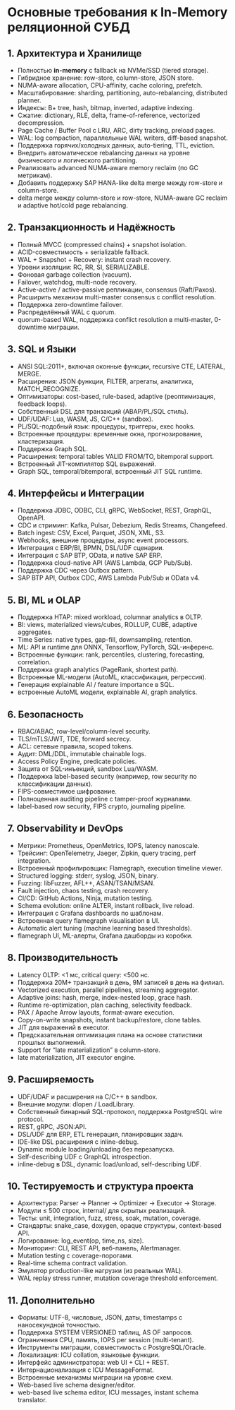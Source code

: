 # Основные требования к In-Memory реляционной СУБД

## 1. Архитектура и Хранилище

* Полностью **in-memory** с fallback на NVMe/SSD (tiered storage).
* Гибридное хранение: row-store, column-store, JSON store.
* NUMA-aware allocation, CPU-affinity, cache coloring, prefetch.
* Масштабирование: sharding, partitioning, auto-rebalancing, distributed planner.
* Индексы: B+ tree, hash, bitmap, inverted, adaptive indexing.
* Сжатие: dictionary, RLE, delta, frame-of-reference, vectorized decompression.
* Page Cache / Buffer Pool с LRU, ARC, dirty tracking, preload pages.
* WAL: log compaction, параллельные WAL writers, diff-based snapshot.
* Поддержка горячих/холодных данных, auto-tiering, TTL, eviction.
* Внедрить автоматическое rebalancing данных на уровне физического и логического partitioning.
* Реализовать advanced NUMA-aware memory reclaim (по GC метрикам).
* Добавить поддержку SAP HANA-like delta merge между row-store и column-store.
* delta merge между column-store и row-store, NUMA-aware GC reclaim и adaptive hot/cold page rebalancing.

## 2. Транзакционность и Надёжность

* Полный MVCC (compressed chains) + snapshot isolation.
* ACID-совместимость + serializable fallback.
* WAL + Snapshot + Recovery: instant crash recovery.
* Уровни изоляции: RC, RR, SI, SERIALIZABLE.
* Фоновая garbage collection (vacuum).
* Failover, watchdog, multi-node recovery.
* Active-active / active-passive репликации, consensus (Raft/Paxos).
* Расширить механизм multi-master consensus с conflict resolution.
* Поддержка zero-downtime failover.
* Распределённый WAL с quorum.
* quorum-based WAL, поддержка conflict resolution в multi-master, 0-downtime миграции.

## 3. SQL и Языки

* ANSI SQL:2011+, включая оконные функции, recursive CTE, LATERAL, MERGE.
* Расширения: JSON функции, FILTER, агрегаты, аналитика, MATCH\_RECOGNIZE.
* Оптимизаторы: cost-based, rule-based, adaptive (реоптимизация, feedback loops).
* Собственный DSL для транзакций (ABAP/PL/SQL стиль).
* UDF/UDAF: Lua, WASM, JS, C/C++ (sandbox).
* PL/SQL-подобный язык: процедуры, триггеры, exec hooks.
* Встроенные процедуры: временные окна, прогнозирование, кластеризация.
* Поддержка Graph SQL.
* Расширения: temporal tables VALID FROM/TO, bitemporal support.
* Встроенный JIT-компилятор SQL выражений.
* Graph SQL, temporal/bitemporal, встроенный JIT SQL runtime.

## 4. Интерфейсы и Интеграции

* Поддержка JDBC, ODBC, CLI, gRPC, WebSocket, REST, GraphQL, OpenAPI.
* CDC и стриминг: Kafka, Pulsar, Debezium, Redis Streams, Changefeed.
* Batch ingest: CSV, Excel, Parquet, JSON, XML, S3.
* Webhooks, внешние процедуры, async event processors.
* Интеграция с ERP/BI, BPMN, DSL/UDF сценарии.
* Интеграция с SAP BTP, OData, и native SAP ERP.
* Поддержка cloud-native API (AWS Lambda, GCP Pub/Sub).
* Поддержка CDC через Outbox pattern.
* SAP BTP API, Outbox CDC, AWS Lambda Pub/Sub и OData v4.

## 5. BI, ML и OLAP

* Поддержка HTAP: mixed workload, columnar analytics в OLTP.
* BI: views, materialized views/cubes, ROLLUP, CUBE, adaptive aggregates.
* Time Series: native types, gap-fill, downsampling, retention.
* ML: API и runtime для ONNX, Tensorflow, PyTorch, SQL-инференс.
* Встроенные функции: rank, percentiles, clustering, forecasting, correlation.
* Поддержка graph analytics (PageRank, shortest path).
* Встроенные ML-модели (AutoML, классификация, регрессия).
* Генерация explainable AI / feature importance в SQL.
* встроенные AutoML модели, explainable AI, graph analytics.

## 6. Безопасность

* RBAC/ABAC, row-level/column-level security.
* TLS/mTLS/JWT, TDE, forward secrecy.
* ACL: сетевые правила, scoped tokens.
* Аудит: DML/DDL, immutable chainable logs.
* Access Policy Engine, predicate policies.
* Защита от SQL-инъекций, sandbox Lua/WASM.
* Поддержка label-based security (например, row security по классификации данных).
* FIPS-совместимое шифрование.
* Полноценная auditing pipeline с tamper-proof журналами.
* label-based row security, FIPS crypto, journaling pipeline.

## 7. Observability и DevOps

* Метрики: Prometheus, OpenMetrics, IOPS, latency nanoscale.
* Трейсинг: OpenTelemetry, Jaeger, Zipkin, query tracing, perf integration.
* Встроенный профилировщик: Flamegraph, execution timeline viewer.
* Structured logging: stderr, syslog, JSON, binary.
* Fuzzing: libFuzzer, AFL++, ASAN/TSAN/MSAN.
* Fault injection, chaos testing, crash recovery.
* CI/CD: GitHub Actions, Ninja, mutation testing.
* Schema evolution: online ALTER, instant rollback, live reload.
* Интеграция с Grafana dashboards по шаблонам.
* Встроенная query flamegraph visualisation в UI.
* Automatic alert tuning (machine learning based thresholds).
* flamegraph UI, ML-алерты, Grafana дашборды из коробки.

## 8. Производительность

* Latency OLTP: <1 мс, critical query: <500 нс.
* Поддержка 20M+ транзакций в день, 9M записей в день на филиал.
* Vectorized execution, parallel pipelines, streaming aggregator.
* Adaptive joins: hash, merge, index-nested loop, grace hash.
* Runtime re-optimization, plan caching, selectivity feedback.
* PAX / Apache Arrow layouts, format-aware execution.
* Copy-on-write snapshots, instant backup/restore, clone tables.
* JIT для выражений в executor.
* Предсказательная оптимизация плана на основе статистики прошлых выполнений.
* Support for “late materialization” в column-store.
* late materialization, JIT executor engine.

## 9. Расширяемость

* UDF/UDAF и расширения на C/C++ в sandbox.
* Внешние модули: dlopen / LoadLibrary.
* Собственный бинарный SQL-протокол, поддержка PostgreSQL wire protocol.
* REST, gRPC, JSON\:API.
* DSL/UDF для ERP, ETL генерация, планировщик задач.
* IDE-like DSL расширения с inline-debug.
* Dynamic module loading/unloading без перезапуска.
* Self-describing UDF с GraphQL introspection.
* inline-debug в DSL, dynamic load/unload, self-describing UDF.

## 10. Тестируемость и структура проекта

* Архитектура: Parser → Planner → Optimizer → Executor → Storage.
* Модули ≤ 500 строк, internal/ для скрытых реализаций.
* Тесты: unit, integration, fuzz, stress, soak, mutation, coverage.
* Стандарты: snake\_case, doxygen, opaque структуры, context-based API.
* Логирование: log\_event(op, time\_ns, size).
* Мониторинг: CLI, REST API, веб-панель, Alertmanager.
* Mutation testing с coverage-порогами.
* Real-time schema contract validation.
* Эмулятор production-like нагрузки (из реальных WAL).
* WAL replay stress runner, mutation coverage threshold enforcement.

## 11. Дополнительно

* Форматы: UTF-8, числовые, JSON, даты, timestamps с наносекундной точностью.
* Поддержка SYSTEM VERSIONED таблиц, AS OF запросов.
* Ограничения CPU, память, IOPS per session (multi-tenant).
* Инструменты миграции, совместимость с PostgreSQL/Oracle.
* Локализация: ICU collation, языковые функции.
* Интерфейс администратора: web UI + CLI + REST.
* Интернационализация с ICU MessageFormat.
* Встроенные механизмы миграции на уровне схем.
* Web-based live schema designer/editor.
* web-based live schema editor, ICU messages, instant schema translator.
